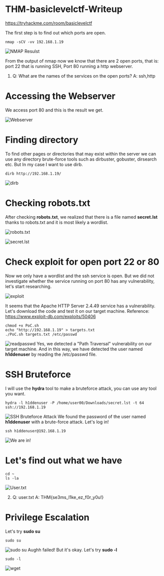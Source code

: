 
# THM-basiclevelctf-Writeup
https://tryhackme.com/room/basiclevelctf

The first step is to find out which ports are open.

```
nmap -sCV -vv 192.168.1.19
```
![NMAP Resulst](images/nmap.png "NMAP")

From the output of nmap now we know that there are 2 open ports,
that is: port 22 that is running SSH, Port 80 running a http webserver.

1. Q: What are the names of the services on the open ports?
A: ssh,http

# Accessing the Webserver
We access port 80 and this is the result we get.

![Webserver](images/index.png)



# Finding directory

To find other pages or directories that may exist within the server
we can use any directory brute-force tools such as dirbuster,
gobuster, dirsearch etc. But In my case I want to use dirb.

```
dirb http://192.168.1.19/
```
![dirb](images/dirb.png)

# Checking robots.txt
After checking **robots.txt**, we realized that there is a file named **secret.lst** thanks to robots.txt and it is most likely a wordlist.

![robots.txt](images/robots.png)

![secret.lst](images/secretlst.png)

# Check exploit for open port 22 or 80
Now we only have a wordlist and the ssh service is open. But we did not investigate whether the service running on port 80 has any vulnerability, let's start researching.

![exploit](images/exploit.png)

It seems that the Apache HTTP Server 2.4.49 service has a vulnerability. Let's download the code and test it on our target machine. 
Reference: https://www.exploit-db.com/exploits/50406
```
chmod +x PoC.sh
echo "http://192.168.1.19" > targets.txt
./PoC.sh targets.txt /etc/passwd
```
![readpasswd](images/readpasswd.png)
Yes, we detected a "Path Traversal" vulnerability on our target machine.
And in this way, we have detected the user named **h1ddenuser** by reading the /etc/passwd file.

# SSH Bruteforce
I will use the **hydra** tool to make a bruteforce attack, you can use any tool you want.
```
hydra -l h1ddenuser -P /home/user00/Downloads/secret.lst -t 64 ssh://192.168.1.19
```
![SSH Bruteforce Attack](images/hydra.png)
We found the password of the user named **h1ddenuser** with a brute-force attack. Let's log in!
```
ssh h1ddenuser@192.168.1.19
```
![We are in!](images/wearein.png)

# Let's find out what we have
```
cd ~
ls -la
```
![User.txt](images/usertxt.png)

2. Q:  user.txt 
A: THM{se3ms_l1ke_ez_f0r_y0u!}

# Privilege Escalation
Let's try **sudo su**
```
sudo su
```
![sudo su](images/sudosu.png)
Aughh failed!
But it's okay. Let's try **sudo -l**
```
sudo -l
```
![wget](images/wget.png)

